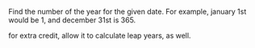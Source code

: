 Find the number of the year for the given date. For example, january 1st would be 1, and december 31st is 365.

for extra credit, allow it to calculate leap years, as well.